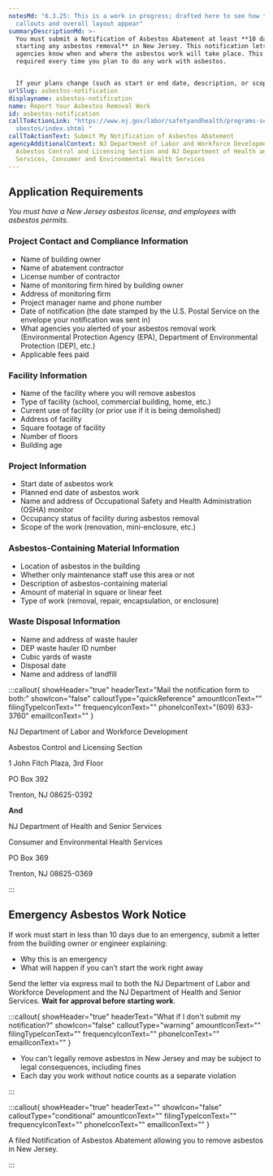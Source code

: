 ```yaml
---
notesMd: "6.3.25: This is a work in progress; drafted here to see how the
  callouts and overall layout appear"
summaryDescriptionMd: >-
  You must submit a Notification of Asbestos Abatement at least **10 days before
  starting any asbestos removal** in New Jersey. This notification lets State
  agencies know when and where the asbestos work will take place. This form is
  required every time you plan to do any work with asbestos. 


  If your plans change (such as start or end date, description, or scope of work), you must send an updated form.
urlSlug: asbestos-notification
displayname: asbestos-notification
name: Report Your Asbestos Removal Work
id: asbestos-notification
callToActionLink: "https://www.nj.gov/labor/safetyandhealth/programs-services/a\
  sbestos/index.shtml "
callToActionText: Submit My Notification of Asbestos Abatement
agencyAdditionalContext: NJ Department of Labor and Workforce Development,
  Asbestos Control and Licensing Section and NJ Department of Health and Senior
  Services, Consumer and Environmental Health Services
---
```

## Application Requirements

*You must have a New Jersey asbestos license, and employees with asbestos permits.* 

### Project Contact and Compliance Information

* Name of building owner
* Name of abatement contractor
* License number of contractor
* Name of monitoring firm hired by building owner
* Address of monitoring firm
* Project manager name and phone number
* Date of notification (the date stamped by the U.S. Postal Service on the envelope your notification was sent in)
* What agencies you alerted of your asbestos removal work (Environmental Protection Agency (EPA), Department of Environmental Protection (DEP), etc.) 
* Applicable fees paid

### Facility Information

* Name of the facility where you will remove asbestos
* Type of facility (school, commercial building,  home, etc.)
* Current use of facility (or prior use if it is being demolished)
* Address of facility
* Square footage of facility
* Number of floors
* Building age

### Project Information

* Start date of asbestos work
* Planned end date of asbestos work
* Name and address of Occupational Safety and Health Administration (OSHA) monitor
* Occupancy status of facility during asbestos removal
* Scope of the work (renovation, mini-enclosure, etc.)

### Asbestos-Containing Material Information

* Location of asbestos in the building
* Whether only maintenance staff use this area or not
* Description of asbestos-containing material 
* Amount of material in square or linear feet
* Type of work (removal, repair, encapsulation, or enclosure)

### Waste Disposal Information

* Name and address of waste hauler
* DEP waste hauler ID number
* Cubic yards of waste
* Disposal date
* Name and address of landfill

:::callout{ showHeader="true" headerText="Mail the notification form to both:" showIcon="false" calloutType="quickReference" amountIconText="" filingTypeIconText="" frequencyIconText="" phoneIconText="(609) 633-3760" emailIconText="" }

NJ Department of Labor and Workforce Development

Asbestos Control and Licensing Section

1 John Fitch Plaza, 3rd Floor

PO Box 392

Trenton, NJ 08625-0392

**And**

NJ Department of Health and Senior Services

Consumer and Environmental Health Services

PO Box 369

Trenton, NJ 08625-0369

:::

## Emergency Asbestos Work Notice

If work must start in less than 10 days due to an emergency, submit a letter from the building owner or engineer explaining:

* Why this is an emergency
* What will happen if you can’t start the work right away

Send the letter via express mail to both the NJ Department of Labor and Workforce Development and the NJ Department of Health and Senior Services. **Wait for approval before starting work**.



:::callout{ showHeader="true" headerText="What if I don't submit my notification?" showIcon="false" calloutType="warning" amountIconText="" filingTypeIconText="" frequencyIconText="" phoneIconText="" emailIconText="" }

* You can't legally remove asbestos in New Jersey and may be subject to legal consequences, including fines
* Each day you work without notice counts as a separate violation

:::

:::callout{ showHeader="true" headerText="" showIcon="false" calloutType="conditional" amountIconText="" filingTypeIconText="" frequencyIconText="" phoneIconText="" emailIconText="" }

A filed Notification of Asbestos Abatement allowing you to remove asbestos in New Jersey.

:::